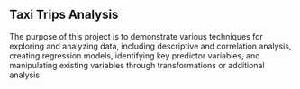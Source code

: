 ## Taxi Trips Analysis

The purpose of this project is to demonstrate various techniques for exploring and analyzing data, including descriptive and correlation analysis, creating regression models, identifying key predictor variables, and manipulating existing variables through transformations or additional analysis
